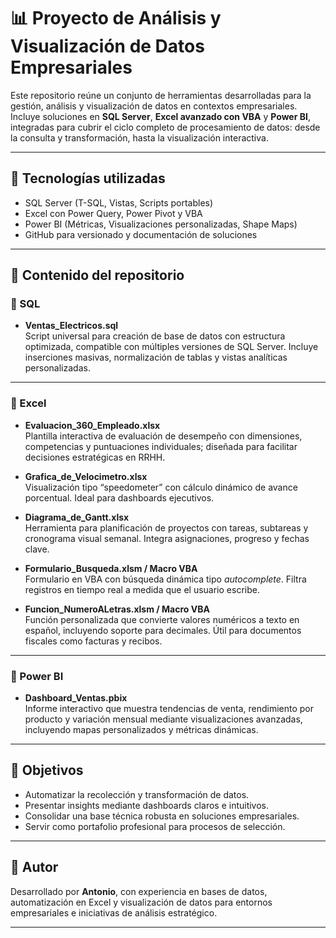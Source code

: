 # 📊 Proyecto de Análisis y Visualización de Datos Empresariales

Este repositorio reúne un conjunto de herramientas desarrolladas para la gestión, análisis y visualización de datos en contextos empresariales. Incluye soluciones en **SQL Server**, **Excel avanzado con VBA** y **Power BI**, integradas para cubrir el ciclo completo de procesamiento de datos: desde la consulta y transformación, hasta la visualización interactiva.

---

## 🧠 Tecnologías utilizadas

- SQL Server (T-SQL, Vistas, Scripts portables)
- Excel con Power Query, Power Pivot y VBA
- Power BI (Métricas, Visualizaciones personalizadas, Shape Maps)
- GitHub para versionado y documentación de soluciones

---

## 📁 Contenido del repositorio

### 📂 SQL

- **Ventas_Electricos.sql**  
  Script universal para creación de base de datos con estructura optimizada, compatible con múltiples versiones de SQL Server. Incluye inserciones masivas, normalización de tablas y vistas analíticas personalizadas.

---

### 📂 Excel

- **Evaluacion_360_Empleado.xlsx**  
  Plantilla interactiva de evaluación de desempeño con dimensiones, competencias y puntuaciones individuales; diseñada para facilitar decisiones estratégicas en RRHH.

- **Grafica_de_Velocimetro.xlsx**  
  Visualización tipo “speedometer” con cálculo dinámico de avance porcentual. Ideal para dashboards ejecutivos.

- **Diagrama_de_Gantt.xlsx**  
  Herramienta para planificación de proyectos con tareas, subtareas y cronograma visual semanal. Integra asignaciones, progreso y fechas clave.

- **Formulario_Busqueda.xlsm / Macro VBA**  
  Formulario en VBA con búsqueda dinámica tipo *autocomplete*. Filtra registros en tiempo real a medida que el usuario escribe.

- **Funcion_NumeroALetras.xlsm / Macro VBA**  
  Función personalizada que convierte valores numéricos a texto en español, incluyendo soporte para decimales. Útil para documentos fiscales como facturas y recibos.
  
---

### 📂 Power BI

- **Dashboard_Ventas.pbix**  
  Informe interactivo que muestra tendencias de venta, rendimiento por producto y variación mensual mediante visualizaciones avanzadas, incluyendo mapas personalizados y métricas dinámicas.

---

## 🎯 Objetivos

- Automatizar la recolección y transformación de datos.
- Presentar insights mediante dashboards claros e intuitivos.
- Consolidar una base técnica robusta en soluciones empresariales.
- Servir como portafolio profesional para procesos de selección.

---

## 🧩 Autor

Desarrollado por **Antonio**, con experiencia en bases de datos, automatización en Excel y visualización de datos para entornos empresariales e iniciativas de análisis estratégico.

---


